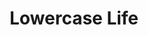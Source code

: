 ---
title: Lowercase Life
layout: default
year: 2009
gallery:
  - image: /_uploads/Fischer Judit 57 sRGB 72ppi 1920px.jpg
  - image: /_uploads/Fischer Judit 58 sRGB 72ppi 1920px.jpg
  - image: /_uploads/Fischer Judit 60 sRGB 72ppi 1920px.jpg
  - image: /_uploads/Fischer Judit 61 sRGB 72ppi 1920px.jpg
  - image: /_uploads/Fischer Judit 62 sRGB 72ppi 1920px.jpg
  - image: /_uploads/Fischer Judit 63 sRGB 72ppi 1920px.jpg
  - image: /_uploads/Fischer Judit 64 sRGB 72ppi 1920px.jpg
  - image: /_uploads/Fischer Judit 65 sRGB 72ppi 1920px.jpg
  - image: /_uploads/Fischer Judit 66 sRGB 72ppi 1920px.jpg
  - image: /_uploads/Fischer Judit 67 sRGB 72ppi 1920px.jpg
  - image: /_uploads/Fischer Judit 68 sRGB 72ppi 1920px.jpg
  - image: /_uploads/Fischer Judit 69 sRGB 72ppi 1920px.jpg
  - image: /_uploads/Fischer Judit 70 sRGB 72ppi 1920px.jpg
  - iamge: /_uploads/IMG_1799.JPG
  - image: /_uploads/IMG_2975.jpg
  - image: /_uploads/Fischer Judit 01 sRGB JPEG 72ppi.jpg
  - image: /_uploads/Fischer Judit 03.jpg
  - image: /_uploads/Fischer Judit 04.jpg
  - image: /_uploads/Fischer Judit 05.jpg
  - image: /_uploads/Fischer Judit 06.jpg
  - image: /_uploads/Fischer Judit 09.jpg
  - image: /_uploads/Fischer Judit 10.jpg
  - image: /_uploads/Fischer Judit 11.jpg
  - image: /_uploads/Fischer Judit 13.jpg
  - image: /_uploads/Fischer Judit 14.jpg
  - image: /_uploads/Fischer Judit 15.jpg
  - image: /_uploads/Fischer Judit 17.jpg
  - image: /_uploads/Fischer Judit 19.jpg
  - image: /_uploads/Fischer Judit 22.jpg
  - image: /_uploads/Fischer Judit 23.jpg
  - image: /_uploads/Fischer Judit 26.jpg
  - image: /_uploads/Fischer Judit 33.jpg
  - image: /_uploads/Fischer Judit 34.jpg
  - image: /_uploads/Fischer Judit 36.jpg
  - image: /_uploads/Fischer Judit 37.jpg
  - image: /_uploads/Fischer Judit 39.jpg
  - image: /_uploads/Fischer Judit 40.jpg
  - image: /_uploads/Fischer Judit 42.jpg
  - image: /_uploads/Fischer Judit 53 sRGB 72ppi 1920px.jpg
  - image: /_uploads/Fischer Judit 54 sRGB 72ppi 1920px.jpg
  - image: /_uploads/Fischer Judit 55 sRGB 72ppi 1920px.jpg
  - image: /_uploads/Fischer Judit 56 sRGB 72ppi 1920px.jpg
---